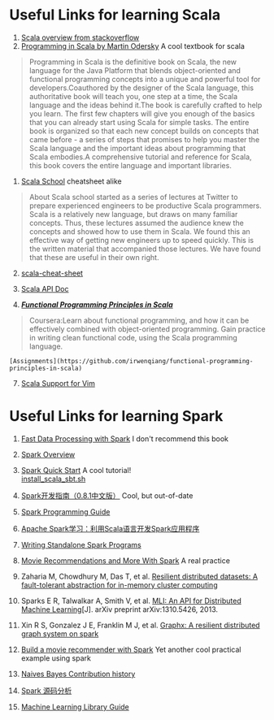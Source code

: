 Useful Links for learning Scala    
====

1. [Scala overview from stackoverflow](http://stackoverflow.com/tags/scala/info)  
2. [Programming in Scala by Martin Odersky](http://book.douban.com/subject/3338669/)  A cool textbook for scala
>Programming in Scala is the definitive book on Scala, the new language for the Java Platform that blends object-oriented and functional programming concepts into a unique and powerful tool for developers.Coauthored by the designer of the Scala language, this authoritative book will teach you, one step at a time, the Scala language and the ideas behind it.The book is carefully crafted to help you learn. The first few chapters will give you enough of the basics that you can already start using Scala for simple tasks. The entire book is organized so that each new concept builds on concepts that came before - a series of steps that promises to help you master the Scala language and the important ideas about programming that Scala embodies.A comprehensive tutorial and reference for Scala, this book covers the entire language and important libraries.

1. [Scala School](http://twitter.github.io/scala_school/index.html) cheatsheet alike
>About
Scala school started as a series of lectures at Twitter to prepare experienced engineers to be productive Scala programmers. Scala is a relatively new language, but draws on many familiar concepts. Thus, these lectures assumed the audience knew the concepts and showed how to use them in Scala. We found this an effective way of getting new engineers up to speed quickly. This is the written material that accompanied those lectures. We have found that these are useful in their own right.

2. [scala-cheat-sheet](https://github.com/soulmachine/scala-cheat-sheet)  

3. [Scala API Doc](http://www.scala-lang.org/api/current/index.html#package)  
4. ***[Functional Programming Principles in Scala](https://www.coursera.org/course/progfun)***
>Coursera:Learn about functional programming, and how it can be effectively combined with object-oriented programming. Gain practice in writing clean functional code, using the Scala programming language.  
    
    [Assignments](https://github.com/irwenqiang/functional-programming-principles-in-scala)    

7. [Scala Support for Vim](https://github.com/scala/scala-dist/tree/master/tool-support/src/vim)


Useful Links for learning Spark     
====

1. [Fast Data Processing with Spark](http://book.douban.com/subject/25780498/)  I don't recommend this book  
2. [Spark Overview](http://spark.apache.org/docs/0.9.1/)
2. [Spark Quick Start](http://spark.apache.org/docs/0.9.1/quick-start.html) A cool tutorial!   
    [install_scala_sbt.sh](https://gist.github.com/visenger/5496675)
3. [Spark开发指南（0.8.1中文版）](http://rdc.taobao.org/?p=2024) Cool, but out-of-date  
4. [Spark Programming Guide](http://spark.apache.org/docs/0.9.1/scala-programming-guide.html#initializing-spark)
5. [Apache Spark学习：利用Scala语言开发Spark应用程序](http://dongxicheng.org/framework-on-yarn/spark-scala-writing-application/)   
6. [Writing Standalone Spark Programs](http://ampcamp.berkeley.edu/wp-content/uploads/2012/06/matei-zaharia-part-2-amp-camp-2012-standalone-programs.pdf)   
7. [Movie Recommendations and More With Spark](http://mlnick.github.io/blog/2013/04/01/movie-recommendations-and-more-with-spark/) A real practice   
8. Zaharia M, Chowdhury M, Das T, et al. [Resilient distributed datasets: A fault-tolerant abstraction for in-memory cluster computing](https://www.usenix.org/system/files/conference/nsdi12/nsdi12-final138.pdf)
9. Sparks E R, Talwalkar A, Smith V, et al. [MLI: An API for Distributed Machine Learning](http://arxiv-web3.library.cornell.edu/pdf/1310.5426v2.pdf)[J]. arXiv preprint arXiv:1310.5426, 2013.
10. Xin R S, Gonzalez J E, Franklin M J, et al. [Graphx: A resilient distributed graph system on spark](https://amplab.cs.berkeley.edu/wp-content/uploads/2013/05/grades-graphx_with_fonts.pdf)

11. [Build a movie recommender with Spark](http://ampcamp.berkeley.edu/big-data-mini-course/movie-recommendation-with-mllib.html) Yet another cool practical example using spark
12. [Naives Bayes Contribution history](https://github.com/apache/spark/blob/master/mllib/src/main/scala/org/apache/spark/mllib/classification/NaiveBayes.scala#L81)
13. [Spark 源码分析](http://www.cnblogs.com/fxjwind/category/518904.html)
14. [Machine Learning Library Guide](http://spark.apache.org/docs/0.9.0/mllib-guide.html)
